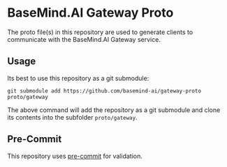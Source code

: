 # BaseMind.AI Gateway Proto

The proto file(s) in this repository are used to generate clients to communicate with the BaseMind.AI Gateway service.

## Usage

Its best to use this repository as a git submodule:

```shell
git submodule add https://github.com/basemind-ai/gateway-proto proto/gateway
```

The above command will add the repository as a git submodule and clone its contents into the subfolder `proto/gateway`.

## Pre-Commit

This repository uses [pre-commit](https://pre-commit.com) for validation.
